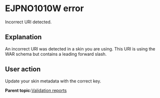 # EJPNO1010W error

Incorrect URI detected.

## Explanation

An incorrect URI was detected in a skin you are using. This URI is using the WAR schema but contains a leading forward slash.

## User action

Update your skin metadata with the correct key.

**Parent topic:**[Validation reports](../dev-theme/themopt_an_val_reports.md)

